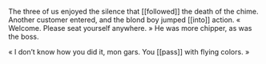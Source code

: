 The three of us enjoyed the silence that [[followed]] the death of the chime. Another customer entered, and the blond boy jumped [[into]] action. « Welcome. Please seat yourself anywhere. » He was more chipper, as was the boss.

« I don’t know how you did it, mon gars. You [[pass]] with flying colors. »